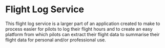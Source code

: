 # Flight Log Service

This flight log service is a larger part of an application created to make to
process easier for pilots to log their flight hours and to create an easy
platform from which pilots can extract their flight data to summarise their
flight data for personal and/or professional use.

